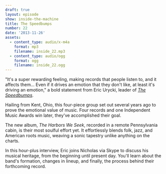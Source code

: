 ```yaml
---
draft: true
layout: episode
show: inside-the-machine
title: The Speedbumps
number: 22
date: '2013-11-26'
assets:
  - content_type: audio/x-m4a
    format: mp3
    filename: inside_22.mp3
  - content_type: audio/ogg
    format: ogg
    filename: inside_22.ogg
---
```

"It's a super rewarding feeling, making records that people listen to, and it affects them... Even if it drives an emotion that they don't like, at least it's driving an emotion," a bold statement from Eric Urycki, leader of [*The Speedbumps*](http://www.thespeedbumps.com).

Hailing from Kent, Ohio, this four-piece group set out several years ago to prove the emotional value of music. Four records and one Independent Music Awards win later, they've accomplished their goal.

The new album, *The Harbors We Seek*, recorded in a remote Pennsylvania cabin, is their most soulful effort yet. It effortlessly blends folk, jazz, and American roots music, weaving a sonic tapestry unlike anything on the charts.

In this hour-plus interview, Eric joins Nicholas via Skype to discuss his musical heritage, from the beginning until present day. You'll learn about the band's formation, changes in lineup, and finally, the process behind their forthcoming record.